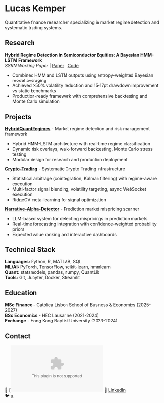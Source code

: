 # Lucas Kemper

Quantitative finance researcher specializing in market regime detection and systematic trading systems.

## Research

**Hybrid Regime Detection in Semiconductor Equities: A Bayesian HMM-LSTM Framework**  
*SSRN Working Paper* | [Paper](https://papers.ssrn.com/sol3/papers.cfm?abstract_id=5366835) | [Code](https://github.com/lucaskemper/hybridquantregimes)

- Combined HMM and LSTM outputs using entropy-weighted Bayesian model averaging
- Achieved >50% volatility reduction and 15-17pt drawdown improvement vs static benchmarks
- Production-ready framework with comprehensive backtesting and Monte Carlo simulation

## Projects

**[HybridQuantRegimes](https://github.com/lucaskemper/hybridquantregimes)** - Market regime detection and risk management framework
- Hybrid HMM-LSTM architecture with real-time regime classification
- Dynamic risk overlays, walk-forward backtesting, Monte Carlo stress testing
- Modular design for research and production deployment

**[Crypto-Trading](https://github.com/lucaskemper/CryptoTradingPublic)** - Systematic Crypto Trading Infrastructure
- Statistical arbitrage (cointegration, Kalman filtering) with regime-aware execution
- Multi-factor signal blending, volatility targeting, async WebSocket execution
- RidgeCV meta-learning for signal optimization

**[Narrative-Alpha-Detector](https://github.com/lucaskemper/narrative-alpha-detector)** - Prediction market mispricing scanner
- LLM-based system for detecting mispricings in prediction markets
- Real-time forecasting integration with confidence-weighted probability priors
- Expected value ranking and interactive dashboards

## Technical Stack

**Languages:** Python, R, MATLAB, SQL  
**ML/AI:** PyTorch, TensorFlow, scikit-learn, hmmlearn  
**Quant:** statsmodels, pandas, numpy, QuantLib  
**Tools:** Git, Jupyter, Docker, Streamlit

## Education

**MSc Finance** - Católica Lisbon School of Business & Economics (2025-2027)  
**BSc Economics** - HEC Lausanne (2021-2024)  
**Exchange** - Hong Kong Baptist University (2023-2024)

## Contact

📧 [![Email](mailto:lucas.kemper01@gmail.com)
💼 [LinkedIn](https://www.linkedin.com/in/lucaskemper/)  
🐦 [x](https://x.com/lucaskemperrr)
